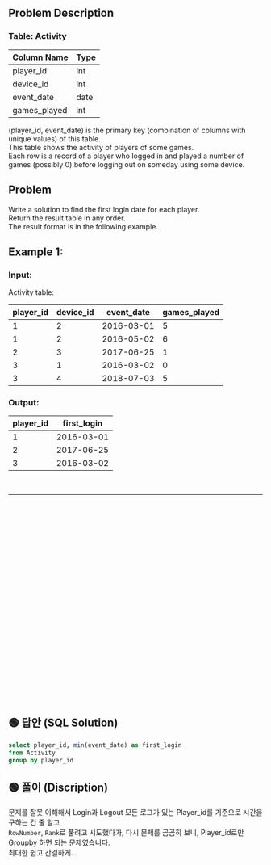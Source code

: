 ## Problem Description

### Table: Activity

| Column Name  | Type    |
|----|-----|
| player_id    | int     |
| device_id    | int     |
| event_date   | date    |
| games_played | int     |

(player_id, event_date) is the primary key (combination of columns with unique values) of this table.  
This table shows the activity of players of some games.  
Each row is a record of a player who logged in and played a number of games (possibly 0) before logging out on someday using some device.  

## Problem

Write a solution to find the first login date for each player.  
Return the result table in any order.  
The result format is in the following example.  

## Example 1:

### Input: 
Activity table:

| player_id | device_id | event_date | games_played |
|----|----|-----|----|
| 1         | 2         | 2016-03-01 | 5            |
| 1         | 2         | 2016-05-02 | 6            |
| 2         | 3         | 2017-06-25 | 1            |
| 3         | 1         | 2016-03-02 | 0            |
| 3         | 4         | 2018-07-03 | 5            |

### Output: 

| player_id | first_login |
|----|----|
| 1         | 2016-03-01  |
| 2         | 2017-06-25  |
| 3         | 2016-03-02  |


<br/>

---

<br/>
<br/>
<br/>
<br/>
<br/>
<br/>
<br/>
<br/>
<br/>
<br/>
<br/>
<br/>
<br/>
<br/>
<br/>
<br/>
<br/>
<br/>
<br/>
<br/>
<br/>
<br/>
<br/>


## 🟢 답안 (SQL Solution)

```sql
select player_id, min(event_date) as first_login
from Activity 
group by player_id
```

## 🟢 풀이 (Discription)
문제를 잘못 이해해서 Login과 Logout 모든 로그가 있는 Player_id를 기준으로 시간을 구하는 건 줄 알고  
`RowNumber`, `Rank`로 풀려고 시도했다가, 다시 문제를 곰곰히 보니, Player_id로만 Groupby 하면 되는 문제였습니다.  
최대한 쉽고 간결하게...